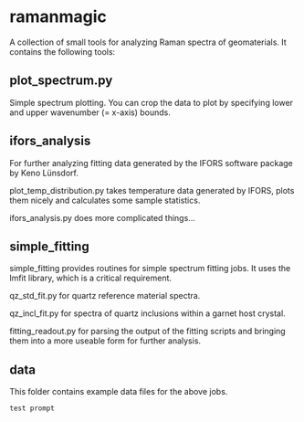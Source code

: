 # ramanmagic
A collection of small tools for analyzing Raman spectra of geomaterials. It contains the following tools:


## plot_spectrum.py
Simple spectrum plotting. You can crop the data to plot by specifying lower and upper wavenumber (= x-axis) bounds.

## ifors_analysis
For further analyzing fitting data generated by the IFORS software package by Keno Lünsdorf.

plot_temp_distribution.py takes temperature data generated by IFORS, plots them nicely and calculates some sample statistics.

ifors_analysis.py does more complicated things...

## simple_fitting
simple_fitting provides routines for simple spectrum fitting jobs. It uses the lmfit library, which is a critical requirement.

qz_std_fit.py for quartz reference material spectra.

qz_incl_fit.py for spectra of quartz inclusions within a garnet host crystal.

fitting_readout.py for parsing the output of the fitting scripts and bringing them into a more useable form for further analysis.

## data
This folder contains example data files for the above jobs.

`test prompt`
